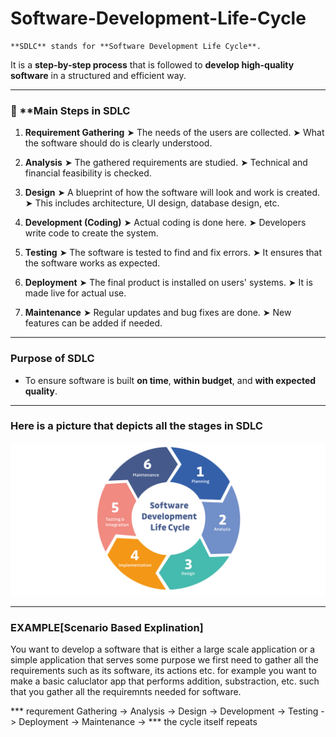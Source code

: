# Software-Development-Life-Cycle

    **SDLC** stands for **Software Development Life Cycle**.

It is a **step-by-step process** that is followed to **develop high-quality software** in a structured and efficient way.

---

### 🔁 **Main Steps in SDLC 

1. **Requirement Gathering**
   ➤ The needs of the users are collected.
   ➤ What the software should do is clearly understood.

2. **Analysis**
   ➤ The gathered requirements are studied.
   ➤ Technical and financial feasibility is checked.

3. **Design**
   ➤ A blueprint of how the software will look and work is created.
   ➤ This includes architecture, UI design, database design, etc.

4. **Development (Coding)**
   ➤ Actual coding is done here.
   ➤ Developers write code to create the system.

5. **Testing**
   ➤ The software is tested to find and fix errors.
   ➤ It ensures that the software works as expected.

6. **Deployment**
   ➤ The final product is installed on users' systems.
   ➤ It is made live for actual use.

7. **Maintenance**
   ➤ Regular updates and bug fixes are done.
   ➤ New features can be added if needed.

---------------------------------

###  Purpose of SDLC

* To ensure software is built **on time**, **within budget**, and **with expected quality**.

---

### Here is a picture that depicts all the stages in SDLC

![alt text](Assets/image.png)

---
### EXAMPLE[Scenario Based Explination]

You want to develop a software that is either a large scale application or a simple application that serves some purpose we first need to gather all the requirements such as its software, its actions etc. for example you want to make a basic caluclator app that performs addition, substraction, etc. such that you gather all the requiremnts needed for software.


*** requrement Gathering -> Analysis -> Design -> Development -> Testing -> Deployment -> Maintenance -> ***
the cycle itself repeats